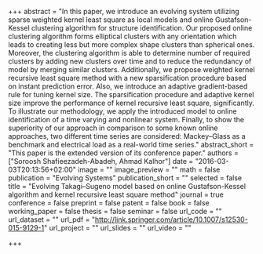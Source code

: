 +++
abstract = "In this paper, we introduce an evolving system utilizing sparse weighted kernel least square as local models and online Gustafson-Kessel clustering algorithm for structure identification. Our proposed online clustering algorithm forms elliptical clusters with any orientation which leads to creating less but more complex shape clusters than spherical ones. Moreover, the clustering algorithm is able to determine number of required clusters by adding new clusters over time and to reduce the redundancy of model by merging similar clusters. Additionally, we propose weighted kernel recursive least square method with a new sparsification procedure based on instant prediction error. Also, we introduce an adaptive gradient-based rule for tuning kernel size. The sparsification procedure and adaptive kernel size improve the performance of kernel recursive least square, significantly. To illustrate our methodology, we apply the introduced model to online identification of a time varying and nonlinear system. Finally, to show the superiority of our approach in comparison to some known online approaches, two different time series are considered: Mackey–Glass as a benchmark and electrical load as a real-world time series."
abstract_short = "This paper is the extended version of its conference paper."
authors = ["Soroosh Shafieezadeh-Abadeh, Ahmad Kalhor"]
date = "2016-03-03T20:13:56+02:00"
image = ""
image_preview = ""
math = false
publication = "Evolving Systems"
publication_short = ""
selected = false
title = "Evolving Takagi–Sugeno model based on online Gustafson-Kessel algorithm and kernel recursive least square method"
journal = true
conference = false
preprint = false
patent = false
book = false
working_paper = false
thesis = false
seminar = false
url_code = ""
url_dataset = ""
url_pdf = "http://link.springer.com/article/10.1007/s12530-015-9129-1"
url_project = ""
url_slides = ""
url_video = ""

+++

